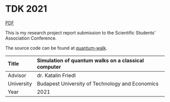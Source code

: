 # TDK 2021

[PDF](thesis.pdf)

This is my research project report submission to the Scientific Students' Association Conference.

The source code can be found at [quantum-walk](https://github.com/nemkin/quantum-walk).

| Title      | Simulation of quantum walks on a classical computer |
| :--------- | :---------------------------------------------------|
| Advisor    | dr. Katalin Friedl                                  |
| University | Budapest University of Technology and Economics     |
| Year       | 2021                                                |
